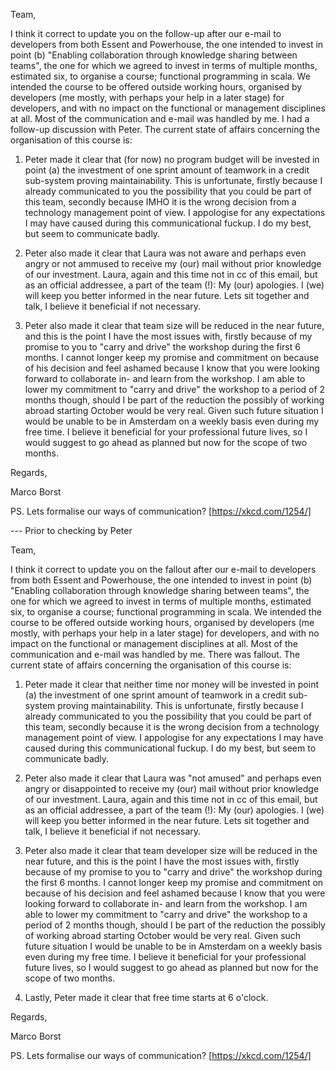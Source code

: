 Team,

I think it correct to update you on the follow-up after our e-mail to developers from both Essent and Powerhouse, the one intended to invest in point (b) "Enabling collaboration through knowledge sharing between teams", the one for which we agreed to invest in terms of multiple months, estimated six, to organise a course;  functional programming in scala.  We intended the course to be offered outside working hours, organised by developers (me mostly, with perhaps your help in a later stage) for developers, and with no impact on the functional or management disciplines at all.  Most of the communication and e-mail was handled by me.  I had a follow-up discussion with Peter.  The current state of affairs concerning the organisation of this course is:

1.  Peter made it clear that (for now) no program budget will be invested in point (a) the investment of one sprint amount of teamwork in a credit sub-system proving maintainability.  This is unfortunate, firstly because I already communicated to you the possibility that you could be part of this team, secondly because IMHO it is the wrong decision from a technology management point of view.  I appologise for any expectations I may have caused during this communicational fuckup.  I do my best, but seem to communicate badly.

2.  Peter also made it clear that Laura was not aware and perhaps even angry or not ammused to receive my (our) mail without prior knowledge of our investment.  Laura, again and this time not in cc of this email, but as an official addressee, a part of the team (!):  My (our) apologies.  I (we) will keep you better informed in the near future.  Lets sit together and talk, I believe it beneficial if not necessary.

3.  Peter also made it clear that team size will be reduced in the near future, and this is the point I have the most issues with, firstly because of my promise to you to "carry and drive" the workshop during the first 6 months.  I cannot longer keep my promise and commitment on because of his decision and feel ashamed because I know that you were looking forward to collaborate in- and learn from the workshop.  I am able to lower my commitment to "carry and drive" the workshop to a period of 2 months though, should I be part of the reduction the possibly of working abroad starting October would be very real.  Given such future situation I would be unable to be in Amsterdam on a weekly basis even during my free time.  I believe it beneficial for your professional future lives, so I would suggest to go ahead as planned but now for the scope of two months.

Regards,

Marco Borst

PS.  Lets formalise our ways of communication? [https://xkcd.com/1254/]


--- Prior to checking by Peter

Team,

I think it correct to update you on the fallout after our e-mail to developers from both Essent and Powerhouse, the one intended to invest in point (b) "Enabling collaboration through knowledge sharing between teams", the one for which we agreed to invest in terms of multiple months, estimated six, to organise a course;  functional programming in scala.  We intended the course to be offered outside working hours, organised by developers (me mostly, with perhaps your help in a later stage) for developers, and with no impact on the functional or management disciplines at all.  Most of the communication and e-mail was handled by me.  There was fallout.  The current state of affairs concerning the organisation of this course is:

1.  Peter made it clear that neither time nor money will be invested in point (a) the investment of one sprint amount of teamwork in a credit sub-system proving maintainability.  This is unfortunate, firstly because I already communicated to you the possibility that you could be part of this team, secondly because it is the wrong decision from a technology management point of view.  I appologise for any expectations I may have caused during this communicational fuckup.  I do my best, but seem to communicate badly.

2.  Peter also made it clear that Laura was "not amused" and perhaps even angry or disappointed to receive my (our) mail without prior knowledge of our investment.  Laura, again and this time not in cc of this email, but as an official addressee, a part of the team (!):  My (our) apologies.  I (we) will keep you better informed in the near future.  Lets sit together and talk, I believe it beneficial if not necessary.

3.  Peter also made it clear that team developer size will be reduced in the near future, and this is the point I have the most issues with, firstly because of my promise to you to "carry and drive" the workshop during the first 6 months.  I cannot longer keep my promise and commitment on because of his decision and feel ashamed because I know that you were looking forward to collaborate in- and learn from the workshop.  I am able to lower my commitment to "carry and drive" the workshop to a period of 2 months though, should I be part of the reduction the possibly of working abroad starting October would be very real.  Given such future situation I would be unable to be in Amsterdam on a weekly basis even during my free time.  I believe it beneficial for your professional future lives, so I would suggest to go ahead as planned but now for the scope of two months.

4.  Lastly, Peter made it clear that free time starts at 6 o'clock.

Regards,

Marco Borst

PS.  Lets formalise our ways of communication? [https://xkcd.com/1254/]





